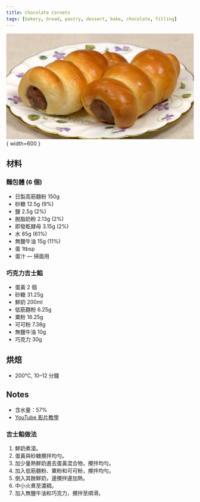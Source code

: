 ```yaml
---
title: Chocolate Cornets
tags: [bakery, bread, pastry, dessert, bake, chocolate, filling]
---
```


![巧克力角包 Chocolate Cornets](../../images/chocolate-cornets.jpg){ width=600 }

## 材料

### 麵包體 (6 個)
- 日製高筋麵粉 150g  
- 砂糖 12.5g (9%)  
- 鹽 2.5g (2%)  
- 脫脂奶粉 2.13g (2%)  
- 即發乾酵母 3.15g (2%)  
- 水 85g (61%)  
- 無鹽牛油 15g (11%)  
- 蛋 1tbsp  
- 蛋汁 — 掃面用  

### 巧克力吉士餡
- 蛋黃 2 個  
- 砂糖 31.25g  
- 鮮奶 200ml  
- 低筋麵粉 6.25g  
- 粟粉 16.25g  
- 可可粉 7.38g  
- 無鹽牛油 10g  
- 巧克力 30g  

## 烘焙
- 200°C, 10–12 分鐘  

## Notes
- 含水量：57%  
- [YouTube 影片教學](https://www.youtube.com/watch?v=6OELw6H-8BI)  

### 吉士餡做法
1. 鮮奶煮滾。  
2. 蛋黃與砂糖攪拌均勻。  
3. 加少量熱鮮奶進去蛋黃混合物，攪拌均勻。  
4. 加入低筋麵粉、粟粉和可可粉，攪拌均勻。  
5. 倒入其餘鮮奶，邊攪拌邊加熱。  
6. 中小火煮至濃稠。  
7. 加入無鹽牛油和巧克力，攪拌至順滑。